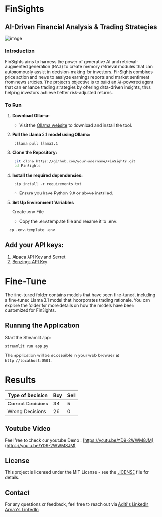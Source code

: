 # FinSights
## AI-Driven Financial Analysis & Trading Strategies

![image](https://github.com/user-attachments/assets/06f67fb2-c428-4800-916c-8d351257f763)


### Introduction
FinSights aims to harness the power of generative AI and retrieval-augmented generation (RAG) to create memory retrieval modules that can autonomously assist in decision-making for investors. FinSights combines price action and news to analyze earnings reports and market sentiment from news articles. The project’s objective is to build an AI-powered agent that can enhance trading strategies by offering data-driven insights, thus helping investors achieve better risk-adjusted returns.

### To Run

1. **Download Ollama:**
   - Visit the [Ollama website](https://ollama.com) to download and install the tool.
     
2. **Pull the Llama 3.1 model using Ollama:**
   ```bash
    ollama pull llama3.1
   ```
3. **Clone the Repository:**
   ```bash
    git clone https://github.com/your-username/FinSights.git
    cd FinSights
   ```
4. **Install the required dependencies:**
   ```
    pip install -r requirements.txt
   ```
   * Ensure you have Python 3.8 or above installed.

5. **Set Up Environment Variables**
 
     Create .env File:
 
    * Copy the .env.template file and rename it to .env:
      
```
  cp .env.template .env
```

## Add your API keys:
1. [Alpaca API Key and Secret](https://alpaca.markets/)
2. [Benzinga API Key](https://www.benzinga.com/apis/)

# Fine-Tune
The fine-tuned folder contains models that have been fine-tuned, including a fine-tuned Llama 3.1 model that incorporates trading rationale. You can explore the folder for more details on how the models have been customized for FinSights.

## Running the Application

Start the Streamlit app:
```
streamlit run app.py
```
The application will be accessible in your web browser at `http://localhost:8501`.

# Results

| Type of Decision  | Buy | Sell |
|------------------ |-----|------|
| Correct Decisions | 34  | 5    |
| Wrong Decisions   | 26  | 0    |

## Youtube Video
Feel free to check our youtube Demo : [https://youtu.be/YD9-2WWM8JM](https://youtu.be/YD9-2WWM8JM)

## License
This project is licensed under the MIT License - see the [LICENSE](LICENSE) file for details.

## Contact
For any questions or feedback, feel free to reach out via [Aditi's LinkedIn](https://www.linkedin.com/in/yaditi/) [Arnab's LinkedIn](https://www.linkedin.com/in/arnab-chakraborty13/)
